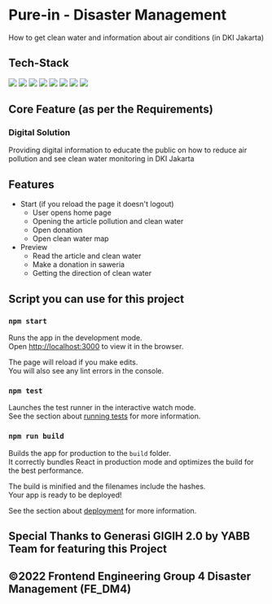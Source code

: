 # Pure-in - Disaster Management

How to get clean water and information about air conditions (in DKI Jakarta)

## Tech-Stack

[![](https://img.shields.io/badge/REACT%20-%2356BDDA.svg?&style=flat&logo=react&logoColor=white)](https://reactjs.org)
[![](https://img.shields.io/badge/TAILWIND%20-%2338B2AC.svg?&style=flat&logo=tailwindcss&logoColor=white)](https://tailwindcss.com)
[![](https://img.shields.io/badge/VERCEL%20-%23000000.svg?&style=flat&logo=vercel&logoColor=white)](https://vercel.com)
[![](https://img.shields.io/badge/PRISMIC%20-%23ff6933.svg?&style=flat&logo=dynatrace&logoColor=white)](https://prismic.io)
[![](https://img.shields.io/badge/SAWERIA%20-%2338B2AC.svg?&style=flat&logo=tailwindcss&logoColor=white)](https://saweria.co/)
[![](https://img.shields.io/badge/MAPBOX%20LIBRARY%20-%23E33332.svg?&style=flat&logo=testing-library&logoColor=white)](https://www.mapbox.com/)
[![](https://img.shields.io/badge/OPENWEATHER%20-%23ff6933.svg?&style=flat&logo=dynatrace&logoColor=white)](https://openweathermap.org/)
[![](https://img.shields.io/badge/TYPESCRIPT%20-%233178C6.svg?&style=flat&logo=typescript&logoColor=white)](https://typescriptlang.org)

## Core Feature (as per the Requirements)

### Digital Solution 

Providing digital information to educate the public on how to reduce air pollution and see clean water monitoring in DKI Jakarta

## Features 

- Start (if you reload the page it doesn't logout)
  - User opens home page
  - Opening the article pollution and clean water
  - Open donation
  - Open clean water map
- Preview
  - Read the article and clean water
  - Make a donation in saweria
  - Getting the direction of clean water
	
## Script you can use for this project

### `npm start`

Runs the app in the development mode.\
Open [http://localhost:3000](http://localhost:3000) to view it in the browser.

The page will reload if you make edits.\
You will also see any lint errors in the console.

### `npm test`

Launches the test runner in the interactive watch mode.\
See the section about [running tests](https://facebook.github.io/create-react-app/docs/running-tests) for more information.

### `npm run build`

Builds the app for production to the `build` folder.\
It correctly bundles React in production mode and optimizes the build for the best performance.

The build is minified and the filenames include the hashes.\
Your app is ready to be deployed!

See the section about [deployment](https://facebook.github.io/create-react-app/docs/deployment) for more information.

## Special Thanks to Generasi GIGIH 2.0 by YABB Team for featuring this Project
## ©2022 Frontend Engineering Group 4 Disaster Management (FE_DM4)
	
